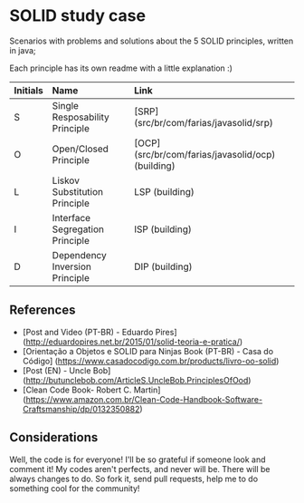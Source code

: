 # SOLID study case
Scenarios with problems and solutions about the 5 SOLID principles, written in java;

Each principle has its own readme with a little explanation :)

| Initials | Name                           | Link                                               |
| :-------- |:------------------------------| :-------------------------------------------------- |
| S        | Single Resposability Principle | [SRP] (src/br/com/farias/javasolid/srp) |
| O        | Open/Closed Principle          | [OCP] (src/br/com/farias/javasolid/ocp) (building)|
| L        | Liskov Substitution Principle          | LSP (building) |
| I        | Interface Segregation Principle          | ISP (building) |
| D        | Dependency Inversion Principle          | DIP (building) |


## References
* [Post and Video (PT-BR) - Eduardo Pires] (http://eduardopires.net.br/2015/01/solid-teoria-e-pratica/)
* [Orientação a Objetos e SOLID para Ninjas Book (PT-BR) - Casa do Código] (https://www.casadocodigo.com.br/products/livro-oo-solid)
* [Post (EN) - Uncle Bob] (http://butunclebob.com/ArticleS.UncleBob.PrinciplesOfOod)
* [Clean Code Book- Robert C. Martin] (https://www.amazon.com.br/Clean-Code-Handbook-Software-Craftsmanship/dp/0132350882)

## Considerations

Well, the code is for everyone! I'll be so grateful if someone look and comment it! My codes aren't perfects, and never will be. There will be always changes to do. So fork it, send pull requests, help me to do something cool for the community!
